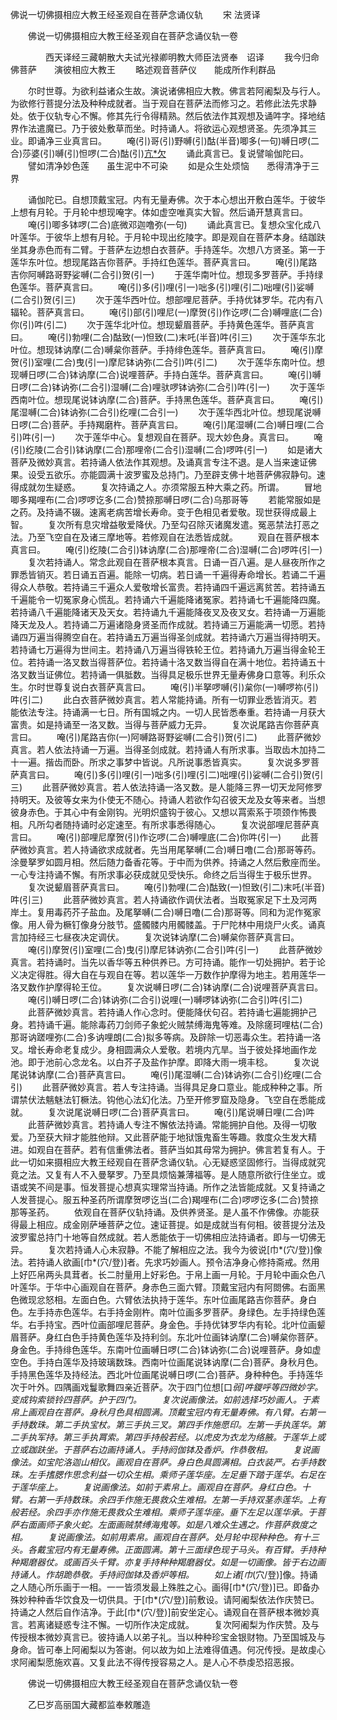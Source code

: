   佛说一切佛摄相应大教王经圣观自在菩萨念诵仪轨
　　宋 法贤译




　　佛说一切佛摄相应大教王经圣观自在菩萨念诵仪轨一卷

　　　　西天译经三藏朝散大夫试光禄卿明教大师臣法贤奉　诏译
　　我今归命佛菩萨　　演彼相应大教王
　　略述观音菩萨仪　　能成所作利群品

　　尔时世尊。为欲利益诸众生故。演说诸佛相应大教。佛言若阿阇梨及与行人。为欲修行菩提分法及种种成就者。当于观自在菩萨法而修习之。若修此法先求静处。依于仪轨专心不懈。修其先行令得精熟。然后依法作其观想及诵吽字。择地结界作法遣魔已。乃于彼处敷草而坐。时持诵人。将欲运心观想贤圣。先须净其三业。即诵净三业真言曰。
　　唵(引)哥(引)野嚩(引)酤(半音)唧多(一句)嚩日啰(二合)莎婆(引)嚩(引)怛啰(二合)酤(引)[亢*欠](呼郎切二)
　　诵此真言已。复说譬喻伽陀曰。
　　譬如清净妙色莲　　虽生泥中不可染
　　如是众生处烦恼　　悉得清净于三界

　　诵伽陀已。自想顶戴宝冠。内有无量寿佛。次于本心想出开敷白莲华。于彼华上想有月轮。于月轮中想现唵字。体如虚空唯真实大智。然后诵开慧真言曰。
　　唵(引)唧多钵啰(二合)底微邓迦噜弥(一句)
　　诵此真言已。复想众宝化成八叶莲华。于彼华上想有月轮。于月轮中现出纥陵字。即是观自在菩萨本身。结跏趺坐其身赤色而有二臂。于菩萨左边想白衣菩萨。手持莲华。次想八方贤圣。第一于莲华东叶位。想现尾路吉你菩萨。手持红色莲华。菩萨真言曰。
　　唵(引)尾路吉你阿嚩路哥野娑嚩(二合引)贺(引一)
　　于莲华南叶位。想现多罗菩萨。手持绿色莲华。菩萨真言曰。
　　唵(引)多(引)哩(引一)咄多(引)哩(引二)咄哩(引)娑嚩(二合引)贺(引三)
　　次于莲华西叶位。想部哩尼菩萨。手持优钵罗华。花内有八辐轮。菩萨真言曰。
　　唵(引)部(引)哩尼(一)摩贺(引)作讫啰(二合)嚩哩底(二合)你(引)吽(引二)
　　次于莲华北叶位。想现颦眉菩萨。手持黄色莲华。菩萨真言曰。
　　唵(引)勃哩(二合)酤致(一)怛致(二)末吒(半音)吽(引三)
　　次于莲华东北叶位。想现钵讷摩(二合)嚩枲你菩萨。手持绯色莲华。菩萨真言曰。
　　唵(引)摩贺(引)室哩(二合)曳(引一)摩尼钵讷弥(二合引)吽(引二)
　　次于莲华东南叶位。想现嚩日啰(二合)钵讷摩(二合)说哩菩萨。手持白莲华。菩萨真言曰。
　　唵(引)嚩日啰(二合)钵讷弥(二合引)湿嚩(二合)哩驮啰钵讷弥(二合引)吽(引一)
　　次于莲华西南叶位。想现尾说钵讷摩(二合)菩萨。手持黑色莲华。菩萨真言曰。
　　唵(引)尾湿嚩(二合)钵讷弥(二合引)纥哩(二合引一)
　　次于莲华西北叶位。想现尾说嚩日啰(二合)菩萨。手持羯磨杵。菩萨真言曰。
　　唵(引)尾湿嚩(二合)嚩日哩(二合引)吽(引一)
　　次于莲华中心。复想观自在菩萨。现大妙色身。真言曰。
　　唵(引)纥陵(二合引)钵讷摩(二合)那哩帝(二合引)湿嚩(二合)啰吽(引一)
　　如是诸大菩萨及微妙真言。若持诵人依法作其观想。及诵真言专注不退。是人当来速证佛果。设受五欲乐。亦能圆满十波罗蜜及总持门。乃至辟支佛十地菩萨佛寂静句。速得成就勿生疑惑。
　　复次持诵之人。亦须常服五种大乘之药。所谓。
　　冒地唧多羯哩布(二合)啰啰讫多(二合)赞捺那嚩日啰(二合)乌那哥等
　　若能常服如是之药。及持诵不辍。速离老病苦增长寿命。变于色相见者爱敬。现世获得成最上智。
　　复次所有息灾增益敬爱降伏。乃至勾召除灭诸魔发遣。冤恶禁法打恶之法。乃至飞空自在及诸三摩地等。若修观自在法悉皆成就。
　　观自在菩萨根本真言曰。
　　唵(引)纥陵(二合引)钵讷摩(二合)那哩帝(二合)湿嚩(二合)啰吽(引一)
　　复次若持诵人。常念此观自在菩萨根本真言。日诵一百八遍。是人昼夜所作之罪悉皆销灭。若日诵五百遍。能除一切病。若日诵一千遍得寿命增长。若诵二千遍得众人恭敬。若持诵三千遍众人爱敬增长富贵。若持诵四千遍远离贫苦。若持诵五千遍能令一切冤家身心慌乱。若持诵六千遍能降诸冤家。若持诵七千遍能降四魔。若持诵八千遍能降诸天及天女。若持诵九千遍能降夜叉及夜叉女。若持诵一万遍能降天龙及人。若持诵二万遍诸隐身贤圣而作成就。若持诵三万遍能满一切愿。若持诵四万遍当得腾空自在。若持诵五万遍当得圣剑成就。若持诵六万遍当得持明天。若持诵七万遍得为世间主。若持诵八万遍当得铁轮王位。若持诵九万遍当得金轮王位。若持诵一洛叉数当得菩萨位。若持诵十洛叉数当得自在满十地位。若持诵五十洛叉数当证佛位。若持诵一俱胝数。当得具足极乐世界无量寿佛身口意等。利乐众生。尔时世尊复说白衣菩萨真言曰。
　　唵(引)半拏啰嚩(引)枲你(一)嚩啰祢(引)吽(引二)
　　此白衣菩萨微妙真言。若人常能持诵。所有一切罪业悉皆消灭。若能依法专注。持诵满一七日。所有国城之内。一切人民皆悉奉重。若持诵一月获大富贵。如是持诵至一洛叉数。当得与菩萨威力无异。
　　复次说尾路吉你菩萨真言曰。
　　唵(引)尾路吉你(一)阿嚩路哥野娑嚩(二合引)贺(引二)
　　此菩萨微妙真言。若人依法持诵一万遍。当得圣剑成就。若持诵人有所求事。当取齿木加持二十一遍。揩齿而卧。所求之事梦中皆说。凡所说事悉皆真实。
　　复次说多罗菩萨真言曰。
　　唵(引)多(引)哩(引一)咄多(引)哩(引二)咄哩(引)娑嚩(二合引)贺(引三)
　　此菩萨微妙真言。若人依法持诵一洛叉数。是人能降三界一切天龙阿修罗持明天。及彼等女来为仆使无不随心。持诵人若欲作勾召彼天龙及女等来者。当想彼身赤色。于其心中有金刚钩。光明炽盛钩于彼心。又想以罥索系于项颈作怖畏相。凡所勾者随持诵时必定速至。有所求事悉得随心。
　　复次说部哩尼菩萨真言曰。
　　唵(引)部哩尼摩贺(引)作讫啰(二合)嚩哩底(二合)你吽(引一)
　　此菩萨微妙真言。若人持诵欲求成就者。先当用尾拏嚩(二合)嚩日噜(二合)那哥等药。涂曼拏罗如圆月相。然后随力备香花等。于中而为供养。持诵之人然后敷座而坐。一心专注持诵不懈。有所求事必获成就见受快乐。命终之后当得生于极乐世界。
　　复次说颦眉菩萨真言曰。
　　唵(引)勃哩(二合)酤致(一)怛致(引二)末吒(半音)吽(引三)
　　此菩萨微妙真言。若人持诵欲作调伏法者。当取冤家足下土及河两岸土。复用毒药芥子盐血。及尾拏嚩(二合)嚩日噜(二合)那哥等。同和为泥作冤家像。用人骨为橛钉像身分肢节。盛髑髅内用髑髅盖。于尸陀林中用烧尸火炙。诵真言加持经三七昼夜决定调伏。
　　复次说钵讷摩(二合)嚩枲你菩萨真言曰。
　　唵(引)摩贺(引)室哩(二合)曳(引)摩尼钵讷弥(二合引)吽(引一)
　　此菩萨微妙真言。若持诵时。当先以香华等五种供养已。方可持诵。能作一切处拥护。若于论义决定得胜。得大自在与观自在等。若以莲华一万数作护摩得为地主。若用莲华一洛叉数作护摩得轮王位。
　　复次说嚩日啰(二合)钵讷摩(二合)说哩菩萨真言曰。
　　唵(引)嚩日啰(二合)钵讷弥(二合引)说哩(一)嚩啰钵讷弥(二合引)吽(引二)
　　此菩萨微妙真言。若持诵人作心念时。便能降伏句召。若持诵七遍能拥护己身。若持诵千遍。能除毒药刀剑师子象蛇火贼禁缚海鬼等难。及除瘥珂哩枯(二合)那哥讷蹉哩弥(二合)多讷哩朗(二合)拟多等病。及辟除一切恶毒众生。若持诵一洛叉。增长寿命老复成少。身相圆满众人爱敬。若境内亢旱。当于彼处择地画作龙池。即于池前心念龙名。以白芥子及盐作护摩。即降大雨一境丰稔。
　　复次说尾说钵讷摩(二合)菩萨真言曰。
　　唵(引)尾湿嚩(二合)钵讷弥(二合引)纥哩(二合引)
　　此菩萨微妙真言。若人专注持诵。当得具足身口意业。能成种种之事。所谓禁伏法魑魅法钉橛法。钩他心法幻化法。乃至开修罗窟及隐身。飞空自在悉能成就。
　　复次说尾说嚩日啰(二合)菩萨真言曰。
　　唵(引)尾说嚩日哩(二合)吽
　　此菩萨微妙真言。若持诵人专注不懈依法持诵。常能拥护自他。及得一切敬爱。乃至获大辩才能胜他辩。又此菩萨能于地狱饿鬼畜生等趣。救度众生发大精进。如观自在菩萨。若有信重佛法者。菩萨当如其母常为拥护。佛言若复有人。于此一切如来摄相应大教王经观自在菩萨念诵仪轨。心无疑惑坚固修行。当得成就究竟之法。又复有人不入曼拏罗。乃至具烦恼兼薄福等。是人随意所欲行住坐立。或语或笑不间是事。恒发菩提心想真实理常当持诵。所作之法皆能成就。又复持诵之人发菩提心。服五种圣药所谓摩贺啰讫当(二合)羯哩布(二合)啰啰讫多(二合)赞捺那等圣药。
　　依观自在菩萨仪轨持诵。及供养贤圣。是人虽不作佛像。亦能获得最上相应。成金刚萨埵菩萨之位。速证菩提。如是成就当有何相。彼菩提分法及波罗蜜总持门十地等自然成就。若人悉能依于一切佛相应法持诵者。即与一切佛无异。
　　复次若持诵人心未寂静。不能了解相应之法。我今为彼说[巾*(穴/登)]像法。若持诵人欲画[巾*(穴/登)]者。先求巧妙画人。预令洁净身心修持斋戒。然用上好匹帛两头具茸者。长二肘量用上好彩色。于帛上画一月轮。于月轮中画众色八叶莲华。于华中心画观自在菩萨。身赤色三面六臂。顶戴宝冠内有阿閦佛。右面黑色微现忿怒相。左面白色。六臂依法执持于莲华。东叶位画尾路吉你菩萨。身白色。左手持赤色莲华。右手持金刚杵。南叶位画多罗菩萨。身绿色。左手持绿色莲华。右手持宝。西叶位画部哩尼菩萨。身金色。手持优钵罗华内有轮。北叶位画颦眉菩萨。身红白色手持黄色莲华及持利剑。东北叶位画钵讷摩(二合)嚩枲你菩萨。身金色。手持绯色莲华。东南叶位画嚩日啰(二合)钵讷弥(二合)说哩菩萨。身如虚空色。手持白莲华及持玻璃数珠。西南叶位画尾说钵讷摩(二合)菩萨。身秋月色。手持黑色莲华及持经法。西北叶位画尾说嚩日啰(二合)菩萨。身种种色。手持莲华次于叶外。四隅画戏鬘歌舞四亲近菩萨。次于四门位想[口*弱]吽鑁呼等四微妙字。变成钩索锁铃四菩萨。护于四门。
　　复次说画像法。如前选择巧妙画人。于素帛上画观自在菩萨。身秋月色具相圆满。顶戴宝冠内有无量寿佛。有八臂。右第一手持数珠。第二手执宝杖。第三手执三叉。第四手作施愿印。左第一手执莲华。第二手执军持。第三手执罥索。第四手持般若经。以虎皮为衣龙为络腋。于莲华上或立或跏趺坐。于菩萨右边画持诵人。手持阏伽钵及香炉。作恭敬相。
　　复说画像法。如宝陀洛迦山相仪。画观自在菩萨。身白色具圆满相。白衣装严。右手持数珠。左手搘腮作思念利益一切众生相。乘师子莲华座。左足垂下踏于莲华。右足在于莲华座上。
　　复说画像法。如前于素帛上。画观自在菩萨。身红白色。十臂。右第一手持数珠。余四手作施无畏救众生难相。左第一手持双茎赤莲华。上有般若经。余四手亦作施无畏救众生难相。乘师子莲华座。垂下左足以莲华承。于菩萨右面画师子象火蛇。左面画贼禁缚海鬼等。如是八难众生遇之。作菩萨救度之相。
　　复说画像法。如前用素帛。画观自在菩萨。处月轮中现种种色。有十三头。各戴宝冠内有无量寿佛。正面圆满。第十三面绿色现于马头。有百臂。手持种种羯磨器仗。或画百头千臂。亦复手持种种羯磨器仗。如是一切画像。皆于右边画持诵人。作胡跪恭敬。手持阏伽钵及香炉等相。
　　如上诸[巾*(穴/登)]像。持诵之人随心所乐画于一相。一一皆须发最上殊胜之心。画得[巾*(穴/登)]已。即备办殊妙种种香华饮食及一切供具。于[巾*(穴/登)]前敷设。请阿阇梨依法作庆赞已。持诵之人然后自作洁净。于此[巾*(穴/登)]前安坐定心。诵观自在菩萨根本微妙真言。若离诸疑惑专注不懈。一切所作决定成就。
　　复次阿阇梨为作庆赞。及与传授根本微妙真言已。彼持诵人以弟子礼。当以种种珍宝金银财物。乃至国城及与身命。皆可奉上阿阇梨以为答谢。何以故为如上法难得值遇。何况传授。是故虔心求阿阇梨愿施欢喜。又复此法不得传授容易之人。是人心不恭虔恐招恶报。

　　佛说一切佛摄相应大教王经圣观自在菩萨念诵仪轨一卷

　　乙巳岁高丽国大藏都监奉敕雕造

